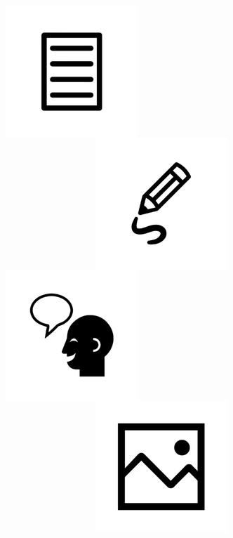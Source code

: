 <img align="left" width="300" height="300" src="./assets/img/text-icon.svg" title="Image 1">
<img align="right" width="300" height="300" src="./assets/img/drawing-icon.svg" title="Image 2">
<img align="left" width="300" height="300" src="./assets/img/joke-icon.svg" title="Image 3">
<img align="right" width="300" height="300" src="./assets/img/image-icon.svg" title="Image 4">

<br><br><br><br><br>
